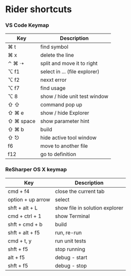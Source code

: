 # Rider shortcuts


### VS Code Keymap

Key | Description
-- | --
⌘ t | find symbol
⌘ x | delete the line
⌃ ⌘ ➝ | split and move it to right
⌥ f1 | select in ... (file explorer)
⌥ f2 | nexxt error
⌥ f7 | find usage
⌥ 8 | show / hide unit test window
⇧ ⇧ | command pop up
⇧ ⌘ e | show / hide Explorer
⇧ ⌘ space | show parameter hint
⇧ ⌘ b | build
⇧ ⎋ | hide active tool window
f6 | move to another file
f12 | go to definition

### ReSharper OS X keymap

Key | Description
-- | --
cmd + f4 | close the current tab
option + up arrow | select
shft + alt + L | show file in solution explorer
cmd + ctrl + 1 | show Terminal
shft + cmd + b | build
shft + alt + f5 | run, re-run
cmd + t, y | run unit tests
shft + f5 | stop running
alt + f5 | debug - start
shft + f5 | debug - stop
